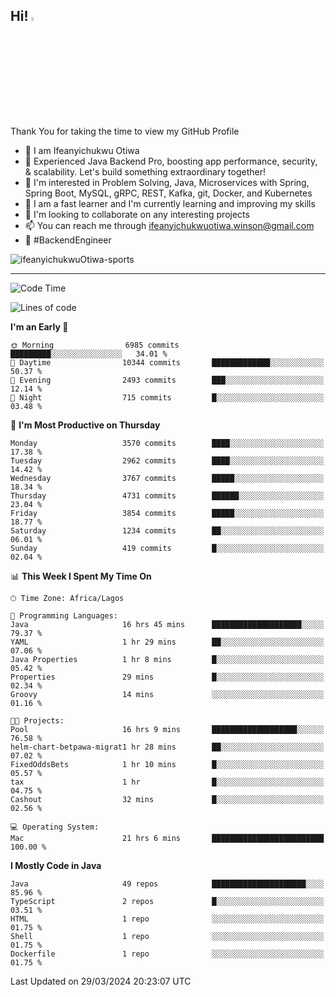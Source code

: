 <!-- BLOG-POST-LIST:START --><!-- BLOG-POST-LIST:END -->

## Hi! <img src="https://media.giphy.com/media/hvRJCLFzcasrR4ia7z/giphy.gif" width="4%"> 

Thank You for taking the time to view my GitHub Profile

- 👋 I am Ifeanyichukwu Otiwa
- 🚀 Experienced Java Backend Pro, boosting app performance, security, & scalability. Let's build something extraordinary together!
- 👀 I'm interested in Problem Solving, Java, Microservices with Spring, Spring Boot, MySQL, gRPC, REST, Kafka, git, Docker, and Kubernetes
- 🌱 I am a fast learner and I'm currently learning and improving my skills
- 💞️ I'm looking to collaborate on any interesting projects
- 📫 You can reach me through ifeanyichukwuotiwa.winson@gmail.com
- 🚀 #BackendEngineer

<p align="left" marginTop="10px"> <img src="https://komarev.com/ghpvc/?username=ifeanyichukwuOtiwa-sports&label=Profile%20views&color=0e75b6&style=for-the-badge" alt="ifeanyichukwuOtiwa-sports" /> </p>

***

<!--START_SECTION:waka-->
![Code Time](http://img.shields.io/badge/Code%20Time-2%2C359%20hrs%2030%20mins-blue)

![Lines of code](https://img.shields.io/badge/From%20Hello%20World%20I%27ve%20Written-4.7%20million%20lines%20of%20code-blue)

**I'm an Early 🐤** 

```text
🌞 Morning                6985 commits        █████████░░░░░░░░░░░░░░░░   34.01 % 
🌆 Daytime                10344 commits       █████████████░░░░░░░░░░░░   50.37 % 
🌃 Evening                2493 commits        ███░░░░░░░░░░░░░░░░░░░░░░   12.14 % 
🌙 Night                  715 commits         █░░░░░░░░░░░░░░░░░░░░░░░░   03.48 % 
```
📅 **I'm Most Productive on Thursday** 

```text
Monday                   3570 commits        ████░░░░░░░░░░░░░░░░░░░░░   17.38 % 
Tuesday                  2962 commits        ████░░░░░░░░░░░░░░░░░░░░░   14.42 % 
Wednesday                3767 commits        █████░░░░░░░░░░░░░░░░░░░░   18.34 % 
Thursday                 4731 commits        ██████░░░░░░░░░░░░░░░░░░░   23.04 % 
Friday                   3854 commits        █████░░░░░░░░░░░░░░░░░░░░   18.77 % 
Saturday                 1234 commits        ██░░░░░░░░░░░░░░░░░░░░░░░   06.01 % 
Sunday                   419 commits         █░░░░░░░░░░░░░░░░░░░░░░░░   02.04 % 
```


📊 **This Week I Spent My Time On** 

```text
🕑︎ Time Zone: Africa/Lagos

💬 Programming Languages: 
Java                     16 hrs 45 mins      ████████████████████░░░░░   79.37 % 
YAML                     1 hr 29 mins        ██░░░░░░░░░░░░░░░░░░░░░░░   07.06 % 
Java Properties          1 hr 8 mins         █░░░░░░░░░░░░░░░░░░░░░░░░   05.42 % 
Properties               29 mins             █░░░░░░░░░░░░░░░░░░░░░░░░   02.34 % 
Groovy                   14 mins             ░░░░░░░░░░░░░░░░░░░░░░░░░   01.16 % 

🐱‍💻 Projects: 
Pool                     16 hrs 9 mins       ███████████████████░░░░░░   76.58 % 
helm-chart-betpawa-migrat1 hr 28 mins        ██░░░░░░░░░░░░░░░░░░░░░░░   07.02 % 
FixedOddsBets            1 hr 10 mins        █░░░░░░░░░░░░░░░░░░░░░░░░   05.57 % 
tax                      1 hr                █░░░░░░░░░░░░░░░░░░░░░░░░   04.75 % 
Cashout                  32 mins             █░░░░░░░░░░░░░░░░░░░░░░░░   02.56 % 

💻 Operating System: 
Mac                      21 hrs 6 mins       █████████████████████████   100.00 % 
```

**I Mostly Code in Java** 

```text
Java                     49 repos            █████████████████████░░░░   85.96 % 
TypeScript               2 repos             █░░░░░░░░░░░░░░░░░░░░░░░░   03.51 % 
HTML                     1 repo              ░░░░░░░░░░░░░░░░░░░░░░░░░   01.75 % 
Shell                    1 repo              ░░░░░░░░░░░░░░░░░░░░░░░░░   01.75 % 
Dockerfile               1 repo              ░░░░░░░░░░░░░░░░░░░░░░░░░   01.75 % 
```




 Last Updated on 29/03/2024 20:23:07 UTC
<!--END_SECTION:waka-->

<!--
<p align="center">
![trophy](https://github-profile-trophy.vercel.app/?username=ifeanyichukwuOtiwa-sports&theme=onedark) (https://github.com/ryo-ma/github-profile-trophy)
</p>
-->

<!---
ifeanyi-otiwa/ifeanyi-otiwa is a ✨ special ✨ repository because its `README.md` (this file) appears on your GitHub profile.
You can click the Preview link to take a look at your changes.
--->
